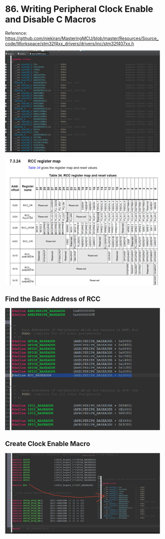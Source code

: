# 86. Writing Peripheral Clock Enable and Disable C Macros



Reference: https://github.com/niekiran/MasteringMCU/blob/master/Resources/Source_code/Workspace/stm32f4xx_drivers/drivers/inc/stm32f407xx.h

![01](https://github.com/knightsummon/Mastering-Microcontroller-and-Embedded-Driver-Development/blob/main/22.%20Writing%20Clock%20Enable%20and%20Disable%20Macros/86.%20Writing%20Peripheral%20Clock%20Enable%20and%20Disable%20C%20Macros.assets/01.jpg)

![02](https://github.com/knightsummon/Mastering-Microcontroller-and-Embedded-Driver-Development/blob/main/22.%20Writing%20Clock%20Enable%20and%20Disable%20Macros/86.%20Writing%20Peripheral%20Clock%20Enable%20and%20Disable%20C%20Macros.assets/02.jpg)

## Find the Basic Address of RCC

![03](https://github.com/knightsummon/Mastering-Microcontroller-and-Embedded-Driver-Development/blob/main/22.%20Writing%20Clock%20Enable%20and%20Disable%20Macros/86.%20Writing%20Peripheral%20Clock%20Enable%20and%20Disable%20C%20Macros.assets/03.jpg)

##  Create Clock Enable Macro

![04](https://github.com/knightsummon/Mastering-Microcontroller-and-Embedded-Driver-Development/blob/main/22.%20Writing%20Clock%20Enable%20and%20Disable%20Macros/86.%20Writing%20Peripheral%20Clock%20Enable%20and%20Disable%20C%20Macros.assets/04.jpg)
